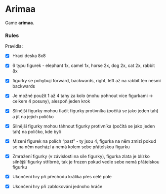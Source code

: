 # Arimaa

Game __arimaa__.

### Rules

Pravidla:
- [x] Hrací deska 8x8
- [x] 6 typu figurek - elephant 1x, camel 1x, horse 2x, dog 2x, cat 2x, rabbit 8x
- [x] figurky se pohybují forward, backwards, right, left až na rabbit ten nesmí backwards
- [x] Je možné použít 1 až 4 tahy za kolo (mohu pohnout více figurkami -> celkem 4 posuny), alespoň jeden krok
- [x] Silnější figurky mohou tlačit figurky protivníka (počítá se jako jeden tah) a jít na jejich políčko
- [x] Silnější figurky mohou táhnout figurky protivníka (počítá se jako jeden tah) na políčko, kde byli
- [x] Mizení figurek na polích “past” - ty jsou 4, figurka na něm zmizí pokud se na něm nachází a nemá kolem sebe
  přátelskou figurku
- [x] Zmražení figurky (v závislosti na síle figurky), figurka zlata je blízko silnější figurky stříbrné, tak je frozen
  pokud vedle sebe nemá přátelskou figurku
- [x] Ukončení hry při přechodu králíka přes celé pole
- [x] Ukončení hry při zablokování jednoho hráče

